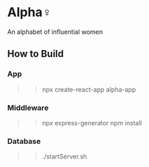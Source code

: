 # Alpha♀
An alphabet of influential women

## How to Build

### App
>> npx create-react-app alpha-app

### Middleware
>> npx express-generator
>> npm install

### Database
>> ./startServer.sh
